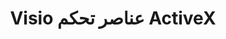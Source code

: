 ﻿---
title: Visio عناصر تحكم ActiveX
type: docs
weight: 250
url: /ar/java/visio-activex-controls/
---
